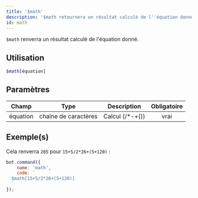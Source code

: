 ```yaml
---
title: '$math'
description: '$math retournera un résultat calculé de l''équation donné.'
id: math
---
```


`$math` renverra un résultat calculé de l'équation donné.

## Utilisation

```php
$math[équation]
```

## Paramètres

| Champ    | Type                 |   Description   | Obligatoire |
| -------- | -------------------- |:---------------:|:-----------:|
| équation | chaîne de caractères | Calcul (/*-+()) |    vrai     |

## Exemple(s)

Cela renverra `205` pour `15+5/2*26+(5+120)` :

```javascript
bot.command({
    name: 'math',
    code: `
  $math[15+5/2*26+(5+120)]
  `
});
```
